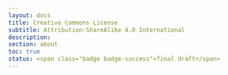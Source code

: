 ```yaml
---
layout: docs
title: Creative Commons License
subtitle: Attribution-ShareAlike 4.0 International
description:
section: about
toc: true
status: <span class="badge badge-success">final draft</span>
---
```

